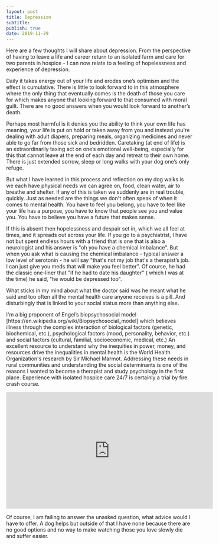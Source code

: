 ```yaml
---
layout: post
title: Depression
subtitle: 
publish: true
date: 2019-11-29
---
```


Here are a few thoughts I will share about depression.
From the perspective of having to leave a life and career return to an isolated farm and care for two parents in hospice - I can now relate to a feeling of hopelessness and experience of depression. 
<p>
Daily it takes energy out of your life and erodes one’s optimism and the effect is cumulative. There is little to look forward to in this atmosphere where the only thing that eventually comes is the death of those you care for which makes anyone that looking forward to that consumed with moral guilt. 
There are no good answers when you would look forward to another’s death.
 <p>
Perhaps most harmful is it denies you the ability to think your own life has meaning, your life is put on hold or taken away from you and instead you're dealing with adult diapers, preparing meals, organizing medicines and never able to go far from those sick and bedridden. Caretaking  (at end of life) is an extraordinarily taxing act on one’s emotional well-being, especially for this that cannot leave at the end of each day and retreat to their own home. 
There is just extended sorrow, sleep or long walks with your dog one’s only refuge.
  <p>
But what I have learned in this process and reflection on my dog walks is we each have physical needs we can agree on, food, clean water, air to breathe and shelter.
If any of this is taken we suddenly are in real trouble, quickly.
Just as needed are the things we don't often speak of when it comes to mental health.
You have to feel you belong, you have to feel like your life has a purpose, you have to know that people see you and value you.
You have to believe you have a future that makes sense.
   <p>
If this is absent then hopelessness and despair set in, which we all feel at times, and it spreads out across your life.
If you go to a psychiatrist, I have not but spent endless hours with a friend that is one that is also a neurologist and his answer is "oh you have a chemical imbalance".
But when you ask what is causing the chemical imbalance - typical answer a low level of serotonin - he will say "that's not my job that's a therapist’s job. I can just give you meds that will make you feel better".
Of course, he had the classic one-liner that "if he had to date his daughter" ( which I was at the time) he said, "he would be depressed too".
    <p>
What sticks in my mind about what the doctor said was he meant what he said and too often all the mental health care anyone receives is a pill. And disturbingly that is linked to your social status more than anything else.
     <p>
I'm a big proponent of Engel’s biopsychosocial model [https://en.wikipedia.org/wiki/Biopsychosocial_model]
 which believes  illness through the complex interaction of biological factors (genetic, biochemical, etc.), psychological factors (mood, personality, behavior, etc.) and social factors (cultural, familial, socioeconomic, medical, etc.) 
An excellent resource to understand why the inequities in power, money, and resources drive the inequalities in mental health is the World Health Organization's research by Sir Michael Marmot.
Addressing these needs in rural communities and understanding the social determinants is one of the reasons I wanted to become a therapist and study psychology in the first place.
Experience with isolated hospice care 24/7 is certainly a trial by fire crash course.
      <p>
      <iframe width="560" height="315" src="https://www.youtube.com/embed/cZa5XnCZoCc" frameborder="0" allow="accelerometer; autoplay; encrypted-media; gyroscope; picture-in-picture" allowfullscreen></iframe>

<p>
Of course, I am failing to answer the unasked question, what advice would I have to offer. A dog helps but outside of that I have none because there are no good options and no way to make watching those you love slowly die and suffer easier. 
 
